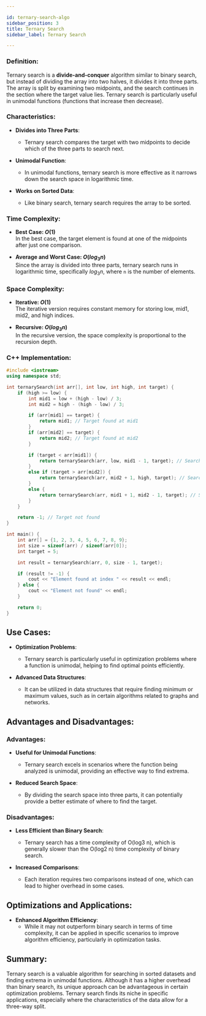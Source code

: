 ```yaml
---

id: ternary-search-algo  
sidebar_position: 3  
title: Ternary Search  
sidebar_label: Ternary Search  

---
```


### Definition:

Ternary search is a **divide-and-conquer** algorithm similar to binary search, but instead of dividing the array into two halves, it divides it into three parts. The array is split by examining two midpoints, and the search continues in the section where the target value lies. Ternary search is particularly useful in unimodal functions (functions that increase then decrease).

### Characteristics:

- **Divides into Three Parts**:
  - Ternary search compares the target with two midpoints to decide which of the three parts to search next.

- **Unimodal Function**:
  - In unimodal functions, ternary search is more effective as it narrows down the search space in logarithmic time.

- **Works on Sorted Data**:
  - Like binary search, ternary search requires the array to be sorted.

### Time Complexity:

- **Best Case: $O(1)$**  
  In the best case, the target element is found at one of the midpoints after just one comparison.

- **Average and Worst Case: $O(log_3 n)$**  
  Since the array is divided into three parts, ternary search runs in logarithmic time, specifically $log_3 n$, where `n` is the number of elements.

### Space Complexity:

- **Iterative: $O(1)$**  
  The iterative version requires constant memory for storing low, mid1, mid2, and high indices.

- **Recursive: $O(log_3 n)$**  
  In the recursive version, the space complexity is proportional to the recursion depth.

### C++ Implementation:

```cpp
#include <iostream>
using namespace std;

int ternarySearch(int arr[], int low, int high, int target) {
    if (high >= low) {
        int mid1 = low + (high - low) / 3;
        int mid2 = high - (high - low) / 3;

        if (arr[mid1] == target) {
            return mid1; // Target found at mid1
        }
        if (arr[mid2] == target) {
            return mid2; // Target found at mid2
        }

        if (target < arr[mid1]) {
            return ternarySearch(arr, low, mid1 - 1, target); // Search in the first third
        }
        else if (target > arr[mid2]) {
            return ternarySearch(arr, mid2 + 1, high, target); // Search in the third third
        }
        else {
            return ternarySearch(arr, mid1 + 1, mid2 - 1, target); // Search in the middle third
        }
    }

    return -1; // Target not found
}

int main() {
    int arr[] = {1, 2, 3, 4, 5, 6, 7, 8, 9};
    int size = sizeof(arr) / sizeof(arr[0]);
    int target = 5;

    int result = ternarySearch(arr, 0, size - 1, target);

    if (result != -1) {
        cout << "Element found at index " << result << endl;
    } else {
        cout << "Element not found" << endl;
    }

    return 0;
}
```

## Use Cases:

- **Optimization Problems**:
  - Ternary search is particularly useful in optimization problems where a function is unimodal, helping to find optimal points efficiently.

- **Advanced Data Structures**:
  - It can be utilized in data structures that require finding minimum or maximum values, such as in certain algorithms related to graphs and networks.

## Advantages and Disadvantages:

### Advantages:
- **Useful for Unimodal Functions**:
  - Ternary search excels in scenarios where the function being analyzed is unimodal, providing an effective way to find extrema.

- **Reduced Search Space**:
  - By dividing the search space into three parts, it can potentially provide a better estimate of where to find the target.

### Disadvantages:
- **Less Efficient than Binary Search**:
  - Ternary search has a time complexity of O(log3 n), which is generally slower than the O(log2 n) time complexity of binary search.

- **Increased Comparisons**:
  - Each iteration requires two comparisons instead of one, which can lead to higher overhead in some cases.

## Optimizations and Applications:

- **Enhanced Algorithm Efficiency**:
  - While it may not outperform binary search in terms of time complexity, it can be applied in specific scenarios to improve algorithm efficiency, particularly in optimization tasks.

## Summary:

Ternary search is a valuable algorithm for searching in sorted datasets and finding extrema in unimodal functions. Although it has a higher overhead than binary search, its unique approach can be advantageous in certain optimization problems. Ternary search finds its niche in specific applications, especially where the characteristics of the data allow for a three-way split.
